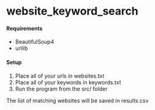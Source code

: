 # website_keyword_search

#### Requirements
- BeautifulSoup4
- urllib

#### Setup
1) Place all of your urls in websites.txt
2) Place all of your keywords in keywords.txt
3) Run the program from the src/ folder

The list of matching websites will be saved in results.csv
